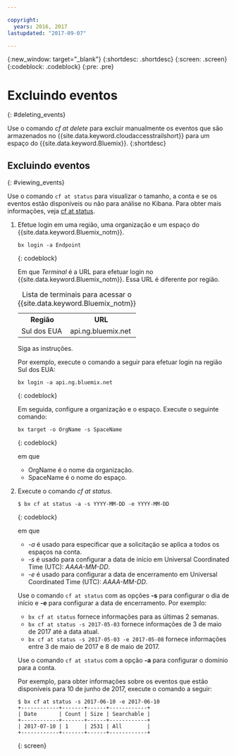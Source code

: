 ```yaml
---

copyright:
  years: 2016, 2017
lastupdated: "2017-09-07"

---
```


{:new_window: target="_blank"}
{:shortdesc: .shortdesc}
{:screen: .screen}
{:codeblock: .codeblock}
{:pre: .pre}

# Excluindo eventos
{: #deleting_events}

Use o comando *cf at delete* para excluir manualmente os eventos que são armazenados no {{site.data.keyword.cloudaccesstrailshort}} para um espaço do {{site.data.keyword.Bluemix}}.
{:shortdesc}

## Excluindo eventos
{: #viewing_events}

Use o comando `cf at status` para visualizar o tamanho, a conta e se os eventos estão disponíveis ou não para análise no Kibana. Para obter mais informações, veja [cf at status](/docs/services/cloud-activity-tracker/cli/at_cli.html#status).

1. Efetue login em uma região, uma organização e um espaço do {{site.data.keyword.Bluemix_notm}}. 

    ```
    bx login -a Endpoint
    ```
    {: codeblock}
	
	Em que *Terminal* é a URL para efetuar login no {{site.data.keyword.Bluemix_notm}}. Essa URL é diferente por região.
	
	<table>
	    <caption>Lista de terminais para acessar o {{site.data.keyword.Bluemix_notm}}</caption>
		<tr>
		  <th>Região</th>
		  <th>URL</th>
		</tr>
		<tr>
		  <td>Sul dos EUA</td>
		  <td>api.ng.bluemix.net</td>
		</tr>
	</table>

    Siga as instruções. 

    Por exemplo, execute o comando a seguir para efetuar login na região Sul dos EUA:
	
	```
	bx login -a api.ng.bluemix.net
	```
	{: codeblock}
	
	Em seguida, configure a organização e o espaço. Execute o seguinte comando:

    ```
    bx target -o OrgName -s SpaceName
    ```
   {: codeblock}

    em que

    * OrgName é o nome da organização.
    * SpaceName é o nome do espaço.

2. Execute o comando *cf at status*.

    ```
    $ bx cf at status -a -s YYYY-MM-DD -e YYYY-MM-DD 
    ```
    {: codeblock}
    
    em que
    
    * *-a* é usado para especificar que a solicitação se aplica a todos os espaços na conta.
    * *-s* é usado para configurar a data de início em Universal Coordinated Time (UTC): *AAAA-MM-DD*.
    * *-e* é usado para configurar a data de encerramento em Universal Coordinated Time (UTC): *AAAA-MM-DD*.
    	
	Use o comando `cf at status` com as opções **-s** para configurar o dia de início e **-e** para configurar a data de encerramento. Por exemplo:

    * `bx cf at status` fornece informações para as últimas 2 semanas.
    * `bx cf at status -s 2017-05-03` fornece informações de 3 de maio de 2017 até a data atual.
    * `bx cf at status -s 2017-05-03 -e 2017-05-08` fornece informações entre 3 de maio de 2017 e 8 de maio de 2017. 
 
    Use o comando `cf at status` com a opção **-a** para configurar o domínio para a conta.
	
    Por exemplo, para obter informações sobre os eventos que estão disponíveis para 10 de junho de 2017, execute o comando a seguir:
    
    ```
    $ bx cf at status -s 2017-06-10 -e 2017-06-10
    +------------+-------+------+------------+
    | Date       | Count | Size | Searchable |
    +------------+-------+------+------------+
    | 2017-07-10 | 1     | 2531 | All        |
    +------------+-------+------+------------+
    ```
    {: screen}
	














